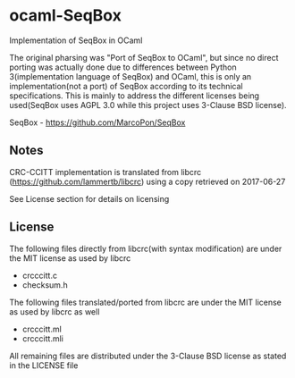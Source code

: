 # ocaml-SeqBox
Implementation of SeqBox in OCaml

The original pharsing was "Port of SeqBox to OCaml", but since no direct porting was actually done due to differences between Python 3(implementation language of SeqBox) and OCaml, this is only an implementation(not a port) of SeqBox according to its technical specifications.
This is mainly to address the different licenses being used(SeqBox uses AGPL 3.0 while this project uses 3-Clause BSD license).

SeqBox - https://github.com/MarcoPon/SeqBox

## Notes
CRC-CCITT implementation is translated from libcrc (https://github.com/lammertb/libcrc) using a copy retrieved on 2017-06-27

See License section for details on licensing

## License
The following files directly from libcrc(with syntax modification) are under the MIT license as used by libcrc
  - crcccitt.c
  - checksum.h
  
The following files translated/ported from libcrc are under the MIT license as used by libcrc as well
  - crcccitt.ml
  - crcccitt.mli

All remaining files are distributed under the 3-Clause BSD license as stated in the LICENSE file
